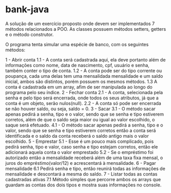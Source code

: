 # bank-java

<p>A solução de um exercício proposto onde devem ser implementados 7 métodos relacionados a POO. As classes possuem métodos setters, getters e o método construtor.</p>

<p>O programa tenta simular uma espécie de banco, com os seguintes métodos:</p>
  1 - Abrir conta
    1.1 - A conta será cadastrada aqui, ela deve portanto além de informações como nome, data de nascimento, cpf, usuário e senha, também conter o tipo de conta.
    1.2 - A conta pode ser do tipo corrente ou poupança, cada uma delas tem uma mensalidada mensalidade e um saldo inicial, ambos são distintos, porém possuem os mesmos métodos.
    1.3 A conta é cadastrada em um array, afim de ser manipulada ao longo do programa pelo seu índice.
  2 - Fechar conta
    2.1 - A conta, selecionada pela senha e pelo tipo será encerrada, onde todos os seus atributos, já que a conta é um objeto, serão nulos(null).
    2.2 - A conta só pode ser encerrada se não houver saldo, ou seja, saldo = 0.
  3 - Sacar
    3.1 - O método sacar apenas pedirá a senha, tipo e o valor, sendo que se senha e tipo estiverem corretos, além de que o saldo seja maior ou igual ao valor escolhido, o saque será efetuado.
    4.1 - O método sacar apenas pedirá a senha, tipo e o valor, sendo que se senha e tipo estiverem corretos então a conta será identificada e o saldo da conta receberá o saldo antigo mais o valor escolhido.
  5 - Emprestar
    5.1 - Esse é um pouco mais complicado, pois pedirá senha, tipo e valor, caso senha e tipo estejam corretos, então ele adicionará aquela conta o valor emprestado
    5.2 - Se o empréstimo foi autorizado então a mensalidade receberá além de uma taxa fixa mensal, o juros do empréstimo(valor/12) e acrescentará à mensalidade.
  6 - Pagar mensalidade
    6.1 Pedirá senha e tipo, então reunirá todas as informações de mensalidade e descontará a mesma do saldo.
  7 - Listar todas as contas cadastradas ativas
    7.1 Método simples que percorre ambos os arrays que guardam as contas dos dois tipos e mostra suas informações no console.
